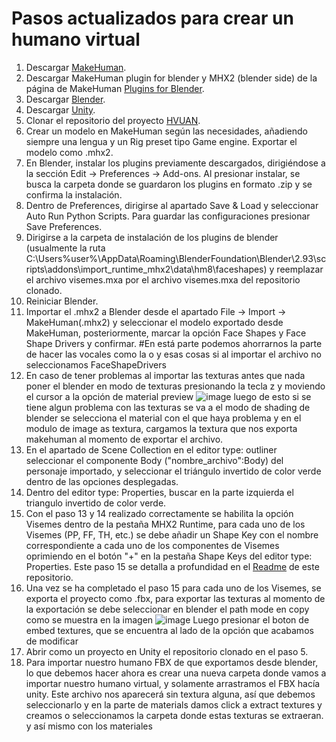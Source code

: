 # Pasos actualizados para crear un humano virtual

1. Descargar [MakeHuman](http://www.makehumancommunity.org/content/downloads.html "Download stable release").
2. Descargar MakeHuman plugin for blender y MHX2 (blender side) de la página de MakeHuman [Plugins for Blender](http://www.makehumancommunity.org/content/plugins.html "Plugins MakeHuman-Blender").
3. Descargar [Blender](https://www.blender.org/download/ "Download Blender").
4. Descargar [Unity](https://unity.com/download "Download Unity").
5. Clonar el repositorio del proyecto [HVUAN](https://github.com/herrera78/hvuan "Repositorio HVUAN").
6. Crear un modelo en MakeHuman según las necesidades, añadiendo siempre una lengua y un Rig preset tipo Game engine. Exportar el modelo como .mhx2.
7. En Blender, instalar los plugins previamente descargados, dirigiéndose a la sección Edit -> Preferences -> Add-ons. Al presionar instalar, se busca la carpeta donde se guardaron los plugins en formato .zip y se confirma la instalación.
8. Dentro de Preferences, dirigirse al apartado Save & Load y seleccionar Auto Run Python Scripts. Para guardar las configuraciones presionar Save Preferences.
9. Dirigirse a la carpeta de instalación de los plugins de blender (usualmente la ruta C:\Users\%user%\AppData\Roaming\BlenderFoundation\Blender\2.93\scripts\addons\import_runtime_mhx2\data\hm8\faceshapes) y reemplazar el archivo visemes.mxa por el archivo visemes.mxa del repositorio clonado.
10. Reiniciar Blender.
11. Importar el .mhx2 a Blender desde el apartado File -> Import -> MakeHuman(.mhx2) y seleccionar el modelo exportado desde MakeHuman, posteriormente, marcar la opción Face Shapes y Face Shape Drivers y confirmar. #En está parte podemos ahorrarnos la parte de hacer las vocales como la o y esas cosas si al importar el archivo no seleccionamos FaceShapeDrivers
12. En caso de tener problemas al importar las texturas antes que nada poner el blender en modo de texturas presionando la tecla z y moviendo el cursor a la opción de material preview 
![image](https://user-images.githubusercontent.com/44117920/135951829-122bcb4d-7591-4774-bd30-f6d148af2f8c.png)
 luego de esto si se tiene algun problema con las texturas se va a el modo de shading de blender se selecciona el material con el que haya problema y en el modulo de image as textura, cargamos la textura que nos exporta makehuman al momento de exportar el archivo.
13. En el apartado de Scene Collection en el editor type: outliner seleccionar el componente Body ("nombre_archivo":Body) del personaje importado, y seleccionar el triángulo invertido de color verde dentro de las opciones desplegadas.
14. Dentro del editor type: Properties, buscar en la parte izquierda el triangulo invertido de color verde. 
15. Con el paso 13 y 14 realizado correctamente se habilita la opción Visemes dentro de la pestaña MHX2 Runtime, para cada uno de los Visemes (PP, FF, TH, etc.) se debe añadir un Shape Key con el nombre correspondiente a cada uno de los componentes de Visemes oprimiendo en el botón "+" en la pestaña Shape Keys del editor type: Properties. Este paso 15 se detalla a profundidad en el [Readme](https://github.com/herrera78/VAIFUAN/blob/master/README.md) de este repositorio.
16. Una vez se ha completado el paso 15 para cada uno de los Visemes, se exporta el proyecto como .fbx, para exportar las texturas al momento de la exportación se debe seleccionar en blender el path mode en copy como se muestra en la imagen
![image](https://user-images.githubusercontent.com/44117920/135952529-aab94829-cdeb-4469-af55-6b9839bed011.png)
Luego presionar el boton de embed textures, que se encuentra al lado de la opción que acabamos de modificar
17. Abrir como un proyecto en Unity el repositorio clonado en el paso 5.
18. Para importar nuestro humano FBX de que exportamos desde blender, lo que debemos hacer ahora es crear una nueva carpeta donde vamos a importar nuestro humano virtual, y solamente arrastramos el FBX hacía unity. Este archivo nos aparecerá sin textura alguna, así que debemos seleccionarlo y en la parte de materials damos click a extract textures y creamos o seleccionamos la carpeta donde estas texturas se extraeran. y así mismo con los materiales
